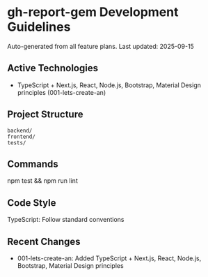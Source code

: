 # gh-report-gem Development Guidelines

Auto-generated from all feature plans. Last updated: 2025-09-15

## Active Technologies
- TypeScript + Next.js, React, Node.js, Bootstrap, Material Design principles (001-lets-create-an)

## Project Structure
```
backend/
frontend/
tests/
```

## Commands
npm test && npm run lint

## Code Style
TypeScript: Follow standard conventions

## Recent Changes
- 001-lets-create-an: Added TypeScript + Next.js, React, Node.js, Bootstrap, Material Design principles

<!-- MANUAL ADDITIONS START -->
<!-- MANUAL ADDITIONS END -->